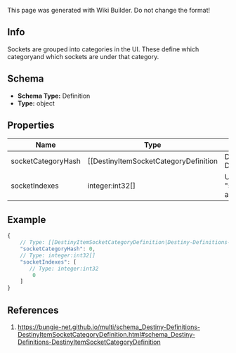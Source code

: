 <span class="wiki-builder">This page was generated with Wiki Builder. Do not change the format!</span>

## Info
Sockets are grouped into categories in the UI.  These define which categoryand which sockets are under that category.

## Schema
* **Schema Type:** Definition
* **Type:** object

## Properties
Name | Type | Description
---- | ---- | -----------
socketCategoryHash | [[DestinyItemSocketCategoryDefinition|Destiny-Definitions-DestinyItemSocketCategoryDefinition]]:Definition:integer:uint32 | The hash for the Socket Category: a quick way to go get the header display information for the category.Use it to look up DestinyItemSocketCategoryDefinition info.
socketIndexes | integer:int32[] | Use these indexes to look up the sockets in the &quot;sockets.socketEntries&quot; property on the item definition.These are the indexes under the category, in game-rendered order.

## Example
```javascript
{
    // Type: [[DestinyItemSocketCategoryDefinition|Destiny-Definitions-DestinyItemSocketCategoryDefinition]]:Definition:integer:uint32
    "socketCategoryHash": 0,
    // Type: integer:int32[]
    "socketIndexes": [
       // Type: integer:int32
        0
    ]
}

```

## References
1. https://bungie-net.github.io/multi/schema_Destiny-Definitions-DestinyItemSocketCategoryDefinition.html#schema_Destiny-Definitions-DestinyItemSocketCategoryDefinition

